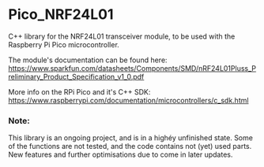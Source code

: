 # Pico_NRF24L01

C++ library for the NRF24L01 transceiver module, to be used with the Raspberry Pi Pico microcontroller. 

The module's documentation can be found here:
https://www.sparkfun.com/datasheets/Components/SMD/nRF24L01Pluss_Preliminary_Product_Specification_v1_0.pdf

More info on the RPi Pico and it's C++ SDK:
https://www.raspberrypi.com/documentation/microcontrollers/c_sdk.html

### Note:
This library is an ongoing project, and is in a highéy unfinished state.
Some of the functions are not tested, and the code contains not (yet) used parts.
New features and further optimisations due to come in later updates.
